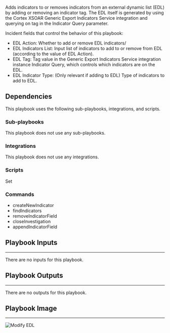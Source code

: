 Adds indicators to or removes indicators from an external dynamic list (EDL) by adding or removing an indicator tag. The EDL itself is generated by using the Cortex XSOAR Generic Export Indicators Service integration and querying on tag in the Indicator Query parameter.

Incident fields that control the behavior of this playbook:
- EDL Action: Whether to add or remove EDL indicators/
- EDL Indicators List: Input list of indicators to add to or remove from EDL (according to the value of EDL Action).
- EDL Tag: Tag value in the Generic Export Indicators Service integration instance Indicator Query, which controls which indicators are on the EDL.
- EDL Indicator Type: (Only relevant if adding to EDL) Type of indicators to add to EDL.

## Dependencies
This playbook uses the following sub-playbooks, integrations, and scripts.

### Sub-playbooks
This playbook does not use any sub-playbooks.

### Integrations
This playbook does not use any integrations.

### Scripts
Set

### Commands
* createNewIndicator
* findIndicators
* removeIndicatorField
* closeInvestigation
* appendIndicatorField

## Playbook Inputs
---
There are no inputs for this playbook.

## Playbook Outputs
---
There are no outputs for this playbook.

## Playbook Image
---
![Modify EDL](../../doc_files/159843984-16859c01-eb4e-4ebc-93a4-bed625b793e1.png/n)
